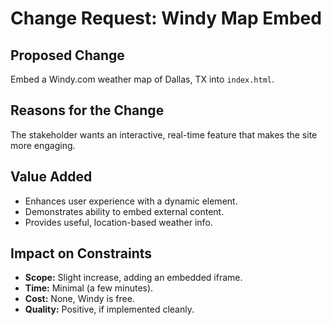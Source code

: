 # Change Request: Windy Map Embed

## Proposed Change
Embed a Windy.com weather map of Dallas, TX into `index.html`.

## Reasons for the Change
The stakeholder wants an interactive, real-time feature that makes the site more engaging.

## Value Added
- Enhances user experience with a dynamic element.  
- Demonstrates ability to embed external content.  
- Provides useful, location-based weather info.  

## Impact on Constraints
- **Scope:** Slight increase, adding an embedded iframe.  
- **Time:** Minimal (a few minutes).  
- **Cost:** None, Windy is free.  
- **Quality:** Positive, if implemented cleanly.  
